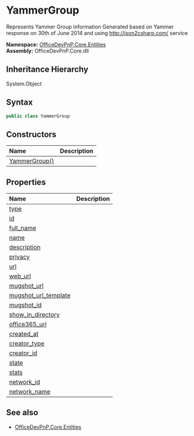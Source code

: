 # YammerGroup
Represents Yammer Group information
            Generated based on Yammer response on 30th of June 2014 and using http://json2csharp.com/ service  

**Namespace:** [OfficeDevPnP.Core.Entities](OfficeDevPnP.Core.Entities.md)  
**Assembly:** OfficeDevPnP.Core.dll  
## Inheritance Hierarchy
System.Object  
## Syntax
```C#
public class YammerGroup
```
## Constructors
|**Name**|**Description**|
|:-----|:-----|
| [YammerGroup()](OfficeDevPnP.Core.Entities.YammerGroup.ctor1.md) | 
## Properties
|**Name**|**Description**|
|:-----|:-----|
| [type](OfficeDevPnP.Core.Entities.YammerGroup.type.md) | 
| [id](OfficeDevPnP.Core.Entities.YammerGroup.id.md) | 
| [full_name](OfficeDevPnP.Core.Entities.YammerGroup.full_name.md) | 
| [name](OfficeDevPnP.Core.Entities.YammerGroup.name.md) | 
| [description](OfficeDevPnP.Core.Entities.YammerGroup.description.md) | 
| [privacy](OfficeDevPnP.Core.Entities.YammerGroup.privacy.md) | 
| [url](OfficeDevPnP.Core.Entities.YammerGroup.url.md) | 
| [web_url](OfficeDevPnP.Core.Entities.YammerGroup.web_url.md) | 
| [mugshot_url](OfficeDevPnP.Core.Entities.YammerGroup.mugshot_url.md) | 
| [mugshot_url_template](OfficeDevPnP.Core.Entities.YammerGroup.mugshot_url_template.md) | 
| [mugshot_id](OfficeDevPnP.Core.Entities.YammerGroup.mugshot_id.md) | 
| [show_in_directory](OfficeDevPnP.Core.Entities.YammerGroup.show_in_directory.md) | 
| [office365_url](OfficeDevPnP.Core.Entities.YammerGroup.office365_url.md) | 
| [created_at](OfficeDevPnP.Core.Entities.YammerGroup.created_at.md) | 
| [creator_type](OfficeDevPnP.Core.Entities.YammerGroup.creator_type.md) | 
| [creator_id](OfficeDevPnP.Core.Entities.YammerGroup.creator_id.md) | 
| [state](OfficeDevPnP.Core.Entities.YammerGroup.state.md) | 
| [stats](OfficeDevPnP.Core.Entities.YammerGroup.stats.md) | 
| [network_id](OfficeDevPnP.Core.Entities.YammerGroup.network_id.md) | 
| [network_name](OfficeDevPnP.Core.Entities.YammerGroup.network_name.md) | 
## See also
- [OfficeDevPnP.Core.Entities](OfficeDevPnP.Core.Entities.md)
